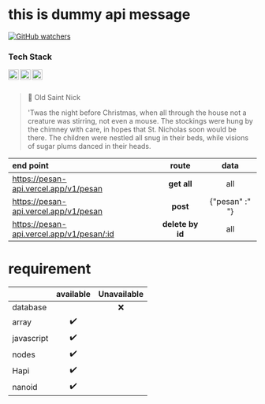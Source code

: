 # this is dummy api message
[![GitHub watchers](https://img.shields.io/github/watchers/microsoft/ML-For-Beginners.svg?style=social&label=Watch)](https://github.com/nandasafiqalfiansyah/pesan-api)

### Tech Stack
  <a href="#"><img align="left" alt="JavaScript" title="JavaScript" width="21px" src="https://upload.wikimedia.org/wikipedia/commons/9/99/Unofficial_JavaScript_logo_2.svg" /></a>
  <a href="https://nodejs.org/"><img align="left" alt="NodeJS" title="NodeJS" width="21px" src="https://seeklogo.com/images/N/nodejs-logo-FBE122E377-seeklogo.com.png" /></a>
  <a href="https://hapi.dev/"><img align="left" alt="Hapi" title="Hapi (NodeJS HTTP Framework)" width="21px" src="https://avatars.githubusercontent.com/u/3774533?s=200&v=4" /></a>
<br>
<br>
> 🎅 Old Saint Nick
>
> 'Twas the night before Christmas, when all through the house not a creature was stirring, not even a mouse. The stockings were hung by the chimney with care, in hopes that St. Nicholas soon would be there. The children were nestled all snug in their beds, while visions of sugar plums danced in their heads.



| end point |  route  | data |
|:-----|:--------:|:------:|
| https://pesan-api.vercel.app/v1/pesan | **get all** | all  |
| https://pesan-api.vercel.app/v1/pesan |  **post** |  {"pesan" :" "} |
| https://pesan-api.vercel.app/v1/pesan/:id | **delete by id** | all |


 # requirement
 
|   |  available  | Unavailable |
|:-----|:--------:|:------:|
|database||❌|
|array|✔️||
|javascript|✔️||
|nodes|✔️||
|Hapi|✔️||
|nanoid|✔️||
